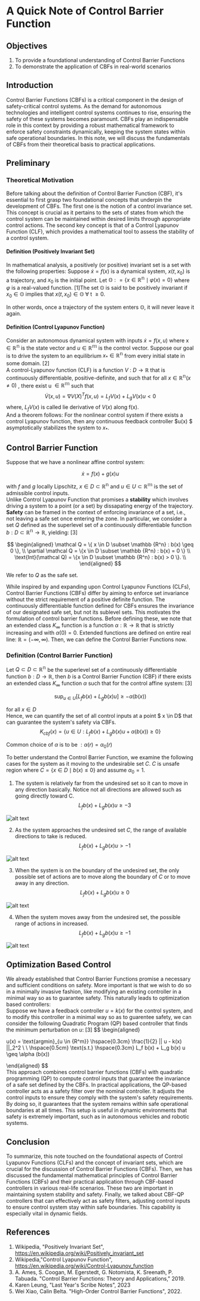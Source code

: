 # A Quick Note of Control Barrier Function 
## Objectives
1. To provide a foundational understanding of Control Barrier Functions
2. To demonstrate the application of CBFs in real-world scenarios
## Introduction 
Control Barrier Functions (CBFs) is a critical component in the design of safety-critical control systems. As the demand for autonomous technologies and intelligent control systems continues to rise, ensuring the safety of these systems becomes paramount. CBFs play an indispensable role in this context by providing a robust mathematical framework to enforce safety constraints dynamically, keeping the system states within safe operational boundaries. In this note, we will discuss the fundamentals of CBFs from their theoretical basis to practical applications.  
## Preliminary
### Theoretical Motivation
Before talking about the definition of Control Barrier Function (CBF), it's essential to first grasp two foundational concepts that underpin the development of CBFs. The first one is the notion of a control invariance set. This concept is crucial as it pertains to the sets of states from which the control system can be maintained within desired limits through appropriate control actions. The second key concept is that of a Control Lyapunov Function (CLF), which provides a mathematical tool to assess the stability of a control system. 

#### Definition (Positively Invariant Set)
In mathematical analysis, a positively (or positive) invariant set is a set with the following properties: 
Suppose $\dot{x} = f(x)$ is a dynamical system, $x(t, x_0)$ is a trajectory, and $x_0$ is the initial point. Let $\mathbb{O} : = \{x \in \mathbb{R^n} \mid \varphi (x) =0 \}$ where $\varphi$ is a real-valued function. [1]The set $\mathbb{O}$ is said to be positively invariant if $x_0 \in \mathbb{O}$ implies that $x(t, x_0) \in \mathbb{O}$ $\forall$ t $\geq 0$.   

In other words, once a trajectory of the system enters $\mathbb{O}$, it will never leave it again.

#### Definition (Control Lyapunov Function)
Consider an autonomous dynamical system with inputs $\dot{x} = f(x, u)$ where x $\in \mathbb{R^n}$ is the state vector and  $u \in \mathbb{R^m}$ is the control vector. Suppose our goal is to drive the system to an equilibrium $x_* \in \mathbb{R^n}$ from every initial state in some domain. [2]  
A control-Lyapunov function (CLF) is a function $V$ : $D \longrightarrow \mathbb{R}$ that is continuously differentiable, positive-definite, and such that for all $x \in \mathbb{R^n} (x \neq 0)$ , there exist u $\in \mathbb{R^m}$ such that   
$$\dot{V}(x,u)  = \nabla V(X)^T f(x, u) = L_f V(x) + L_g V(x) u< 0 $$
where, $L_f V(x)$ is called lie derivative of $V(x)$ along f(x).   
And a theorem follows: For the nonlinear control system if there exists a control Lyapunov function, then any continuous feedback controller $u(x) $ asymptotically stabilizes the system to $x_*$. 


## Control Barrier Function 
Suppose that we have a nonlinear affine control system: 

$$
\dot{x} = f(x) + g(x) u 
$$   

with $f$ and $g$ locally Lipschitz, $x \in D \subset \mathbb {R^n}$ and $u \in U \subset \mathbb {R^m}$ is the set of admissible control inputs.   
Unlike Control Lyapunov Function that promises a **stability** which involves driving a system to a point (or a set) by dissapating energy of the trajectory. **Safety** can be framed in the context of enforcing invariance of a set, i.e., not leaving a safe set once entering the zone. In particular, we consider a set ${Q}$ defined as the superlevel set of a continuously differentiable function $b: {D} \subset \mathbb{R^n} \longrightarrow \mathbb{R}$, yielding: [3]

$$
\begin{aligned}
\mathcal Q = \{ x \in D \subset \mathbb {R^n} : b(x) \geq 0 \}, \\
\partial \mathcal Q = \{x \in D \subset \mathbb {R^n} : b(x) = 0 \} \\
\text{Int}(\mathcal Q) = \{x \in D \subset \mathbb {R^n} : b(x) > 0 \}. \\
\end{aligned}
$$  

We refer to ${Q}$ as the safe set.   

While inspired by and expanding upon Control Lyapunov Functions (CLFs), Control Barrier Functions (CBFs) differ by aiming to enforce set invariance without the strict requirement of a positive definite function. The continuously differentiable function defined for CBFs ensures the invariance of our designated safe set, but not its sublevel sets.
This motivates the formulation of control barrier functions. Before defining these, we note that an extended class ${K_\infty}$ function is a function $\alpha : \mathbb{R} \longrightarrow \mathbb{R}$ that is strictly increasing and with $\alpha(0) =0$. Extended functions are defined on entire real line: $\mathbb R = (-\infty, \infty)$. Then, we can define the Control Barrier Functions now.   

### Definition (Control Barrier Function)

Let $Q \subset D \subset \mathbb {R^n}$ be the superlevel set of a continuously differentiable function $b : D \longrightarrow \mathbb {R}$, then $b$ is a Control Barrier Function (CBF) if there exists an extended class $K_{\infty}$ function $\alpha$ such that for the control affine system: [3]

$$
\text{sup}_{u\in U} [L_f b(x) + L_g b(x) u] \geq - \alpha (b(x)) $$ 

for all $x \in D$  
Hence, we can quantify the set of all control inputs at a point $ x \in D$ that can guarantee the system's safety via CBFs. 
$$
K_{cbf}(x) = \{u \in U : L_f b(x) + L_g b(x) u + \alpha (b(x)) \geq 0 \}
$$  

Common choice of $\alpha$ is to be $:\alpha(r) = \alpha_0(r)$

To better understand the Control Barrier Function, we examine the following cases for the system as it moving to the undesirable set ${C}$. ${C}$ is unsafe region where $C = \{x \in D \mid b(x) \leq 0 \}$ and assume $\alpha_0 =1$. 

1. The system is relatively far from the undesired set so it can to move in any direction basically. Notice not all directions are allowed such as going directly toward C. 
$$
L_f b(x) + L_g b(x) u   \geq - 3
$$


![alt text](figs/1.png)

2. As the system approaches the undesired set ${C}$, the range of available directions to take is reduced. 
$$ 
L_f b(x) + L_g b(x) u   > - 1 
$$

![alt text](figs/2.png)

3. When the system is on the boundary of the undesired set, the only possible set of actions are to move along the boundary of ${C}$ or to move away in any direction.
$$ 
L_f b(x) + L_g b(x) u   \geq 0 
$$

![alt text](figs/3.png)

4. When the system moves away from the undesired set, the possible range of actions in increased. 
$$
L_f b(x) + L_g b(x) u   \geq -1 
$$

![alt text](figs/4.png)

## Optimization Based Control 
We already established that Control Barrier Functions promise a necessary and sufficient conditions on safety. More important is that we wish to do so in a minimally invasive fashion, like modifying an existing controller in a minimal way so as to guarantee safety. This naturally leads to optimization based controllers:   
Suppose we have a feedback controller $u = k(x)$ for the control system, and to modify this controller in a minimal way so as to guarentee safety, we can consider the following Quadratic Program (QP) based controller that finds the minimum perturbation on $u$: [3]
$$
\begin{aligned}

u(x) = \text{argmin}_{u \in {R^m}} \hspace{0.3cm} \frac{1}{2} || u - k(x) ||_2^2 \\
\\
\hspace{0.5cm} \text{s.t.} \hspace{0.3cm} L_f b(x) + L_g b(x)
u \geq \alpha (b(x)) 

\end{aligned}
$$  
This approach combines control barrier functions (CBFs) with quadratic programming (QP) to compute control inputs that guarantee the invariance of a safe set defined by the CBFs. In practical applications, the QP-based controller acts as a safety filter over the nominal controller. It adjusts the control inputs to ensure they comply with the system's safety requirements. By doing so, it guarantees that the system remains within safe operational boundaries at all times. This setup is useful in dynamic environments that safety is extremely important, such as in autonomous vehicles and robotic systems. 


## Conclusion 
To summarize, this note touched on the foundational aspects of Control Lyapunov Functions (CLFs) and the concept of invariant sets, which are crucial for the discussion of Control Barrier Functions (CBFs). Then, we has discussed the fundamental mathematical principles of Control Barrier Functions (CBFs) and their practical application through CBF-based controllers in various real-life scenarios. These two are important in maintaining system stability and safety. Finally, we talked about CBF-QP controllers that can effectively act as safety filters, adjusting control inputs to ensure control system stay within safe boundaries. This capability is especially vital in dynamic fields. 

## References 
1. Wikipedia, "Positively Invariant Set", https://en.wikipedia.org/wiki/Positively_invariant_set
2. Wikipedia,"Control Lyapunov Function", https://en.wikipedia.org/wiki/Control-Lyapunov_function
3. A. Ames, S. Coogan, M. Egerstedt, G. Notomista, K. Sreenath, P. Tabuada. "Control Barrier Functions: Theory and Applications," 2019.
4. Karen Leung, "Last Year's Scribe Notes", 2023
5. Wei Xiao, Calin Belta. "High-Order Control Barrier Functions", 2022. 
